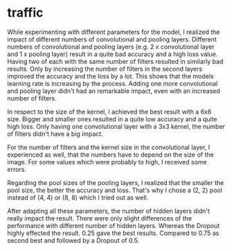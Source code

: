 # traffic

While experimenting with different parameters for the model, I realized the impact of different numbers of convolutional and pooling layers. Different numbers of convolutional and pooling layers (e.g. 2 x convolutional layer and 1 x pooling layer) result in a quite bad accuracy and a high loss value. Having two of each with the same number of filters resulted in similarly bad results. Only by increasing the number of filters in the second layers improved the accuracy and the loss by a lot. This shows that the models learning rate is increasing by the process. Adding one more convolutional and pooling layer didn't had an remarkable impact, even with an increased number of filters. 

In respect to the size of the kernel, I achieved the best result with a 6x6 size. Bigger and smaller ones resulted in a quite low accuracy and a quite high loss. Only having one convolutional layer with a 3x3 kernel, the number of filters didn't have a big impact.

For the number of filters and the kernel size in the convolutional layer, I experienced as well, that the numbers have to depend on the size of the image. For some values which were probably to high, I received some errors. 

Regarding the pool sizes of the pooling layers, I realized that the smaller the pool size, the better the accuracy and loss. That's why I chose a (2, 2) pool instead of (4, 4) or (8, 8) which I tried out as well.

After adapting all these parameters, the number of hidden layers didn't really impact the result. There were only slight differences of the performance with different number of hidden layers. Whereas the Dropout highly effected the result. 0.25 gave the best results. Compared to 0.75 as second best and followed by a Dropout of 0.5.

